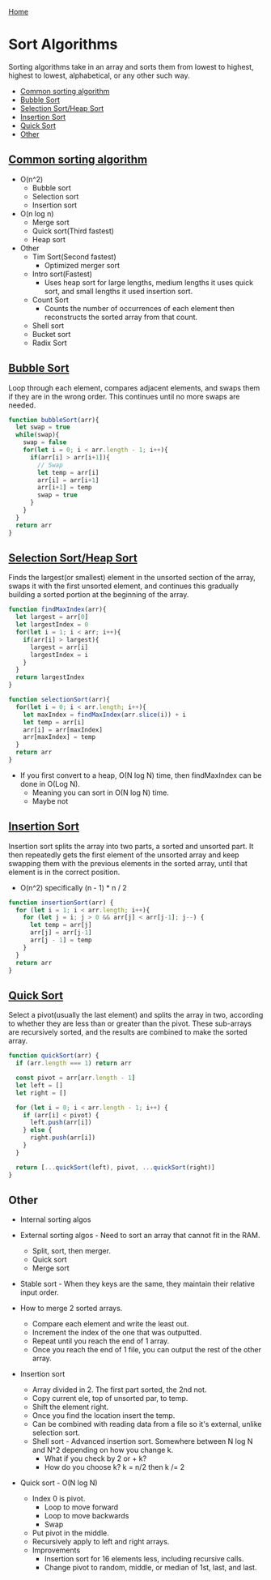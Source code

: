 [Home](../README.md#algorithms)

# Sort Algorithms
Sorting algorithms take in an array and sorts them from lowest to highest, highest to lowest, alphabetical, or any other such way.

<!-- TOC -->

- [Common sorting algorithm](#common-sorting-algorithm)
- [Bubble Sort](#bubble-sort)
- [Selection Sort/Heap Sort](#selection-sortheap-sort)
- [Insertion Sort](#insertion-sort)
- [Quick Sort](#quick-sort)
- [Other](#other)

<!-- /TOC -->

## [Common sorting algorithm](#sort-algorithms)
- O(n^2)
  - Bubble sort
  - Selection sort
  - Insertion sort
- O(n log n)
  - Merge sort
  - Quick sort(Third fastest)
  - Heap sort
- Other
  - Tim Sort(Second fastest)
    - Optimized merger sort
  - Intro sort(Fastest)
    - Uses heap sort for large lengths, medium lengths it uses quick sort, and small lengths it used insertion sort.
  - Count Sort
    - Counts the number of occurrences of each element then reconstructs the sorted array from that count.
  - Shell sort
  - Bucket sort
  - Radix Sort

## [Bubble Sort](#sort-algorithms)
Loop through each element, compares adjacent elements, and swaps them if they are in the wrong order. This continues until no more swaps are needed.

```javascript
function bubbleSort(arr){
  let swap = true
  while(swap){
    swap = false
    for(let i = 0; i < arr.length - 1; i++){
      if(arr[i] > arr[i+1]){
        // Swap
        let temp = arr[i]
        arr[i] = arr[i+1]
        arr[i+1] = temp
        swap = true
      }
    }
  }
  return arr
}
```

## [Selection Sort/Heap Sort](#sort-algorithms)
Finds the largest(or smallest) element in the unsorted section of the array, swaps it with the first unsorted element, and continues this gradually building a sorted portion at the beginning of the array.

```javascript
function findMaxIndex(arr){
  let largest = arr[0]
  let largestIndex = 0
  for(let i = 1; i < arr; i++){
    if(arr[i] > largest){
      largest = arr[i]
      largestIndex = i
    }
  }
  return largestIndex
}

function selectionSort(arr){
  for(let i = 0; i < arr.length; i++){
    let maxIndex = findMaxIndex(arr.slice(i)) + i
    let temp = arr[i]
    arr[i] = arr[maxIndex]
    arr[maxIndex] = temp
  }
  return arr
}
```

- If you first convert to a heap, O(N log N) time, then findMaxIndex can be done in O(Log N).
  - Meaning you can sort in O(N log N) time.
  - Maybe not

## [Insertion Sort](#sort-algorithms)
Insertion sort splits the array into two parts, a sorted and unsorted part. It then repeatedly gets the first element of the unsorted array and keep swapping them with the previous elements in the sorted array, until that element is in the correct position.
- O(n^2) specifically (n - 1) * n / 2

```javascript
function insertionSort(arr) {
  for (let i = 1; i < arr.length; i++){
    for (let j = i; j > 0 && arr[j] < arr[j-1]; j--) {
      let temp = arr[j]
      arr[j] = arr[j-1]
      arr[j - 1] = temp
    }
  }
  return arr
}
```

## [Quick Sort](#sort-algorithms)
Select a pivot(usually the last element) and splits the array in two, according to whether they are less than or greater than the pivot. These sub-arrays are recursively sorted, and the results are combined to make the sorted array.

```javascript
function quickSort(arr) {
  if (arr.length === 1) return arr

  const pivot = arr[arr.length - 1]
  let left = []
  let right = []

  for (let i = 0; i < arr.length - 1; i++) {
    if (arr[i] < pivot) {
      left.push(arr[i])
    } else {
      right.push(arr[i])
    }
  }

  return [...quickSort(left), pivot, ...quickSort(right)]
}
```

## Other
- Internal sorting algos
- External sorting algos - Need to sort an array that cannot fit in the RAM.
  - Split, sort, then merger.
  - Quick sort
  - Merge sort
- Stable sort - When they keys are the same, they maintain their relative input order.

- How to merge 2 sorted arrays.
  - Compare each element and write the least out.
  - Increment the index of the one that was outputted.
  - Repeat until you reach the end of 1 array.
  - Once you reach the end of 1 file, you can output the rest of the other array.

- Insertion sort
  - Array divided in 2. The first part sorted, the 2nd not.
  - Copy current ele, top of unsorted par, to temp.
  - Shift the element right.
  - Once you find the location insert the temp.
  - Can be combined with reading data from a file so it's external, unlike selection sort.
  - Shell sort - Advanced insertion sort. Somewhere between N log N and N^2 depending on how you change k.
    - What if you check by 2 or + k?
    - How do you choose k? k = n/2 then k /= 2

- Quick sort - O(N log N)
  - Index 0 is pivot.
    - Loop to move forward
    - Loop to move backwards
    - Swap
  - Put pivot in the middle.
  - Recursively apply to left and right arrays.
  - Improvements
    - Insertion sort for 16 elements less, including recursive calls.
    - Change pivot to random, middle, or median of 1st, last, and last.